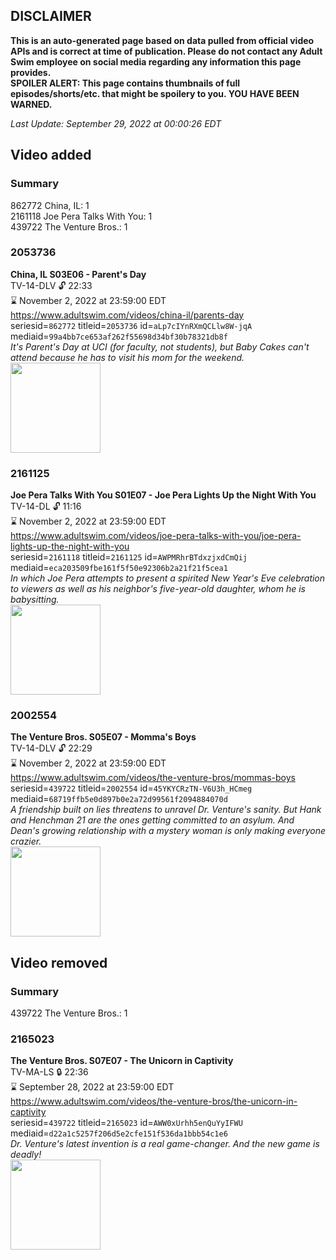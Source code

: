 ## DISCLAIMER
**This is an auto-generated page based on data pulled from official video APIs and is correct at time of publication. Please do not contact any Adult Swim employee on social media regarding any information this page provides.**  
**SPOILER ALERT: This page contains thumbnails of full episodes/shorts/etc. that might be spoilery to you. YOU HAVE BEEN WARNED.**  

_Last Update: September 29, 2022 at 00:00:26 EDT_
## Video added
### Summary
862772 China, IL: 1  
2161118 Joe Pera Talks With You: 1  
439722 The Venture Bros.: 1  
### 2053736
**China, IL S03E06 - Parent's Day**  
TV-14-DLV 🔓 22:33  
⌛ November 2, 2022 at 23:59:00 EDT  
https://www.adultswim.com/videos/china-il/parents-day  
seriesid=`862772` titleid=`2053736` id=`aLp7cIYnRXmQCLlw8W-jqA` mediaid=`99a4bb7ce653af262f55698d34bf30b78321db8f`  
_It's Parent's Day at UCI (for faculty, not students), but Baby Cakes can't attend because he has to visit his mom for the weekend._  
<a href="https://media.cdn.adultswim.com/uploads/20200302/thumbnails/2_203217165-chinail_305_dup-20150501.jpg"><img src="https://media.cdn.adultswim.com/uploads/20200302/thumbnails/2_203217165-chinail_305_dup-20150501.jpg" height="144px" /></a>
### 2161125
**Joe Pera Talks With You S01E07 - Joe Pera Lights Up the Night With You**  
TV-14-DL 🔓 11:16  
⌛ November 2, 2022 at 23:59:00 EDT  
https://www.adultswim.com/videos/joe-pera-talks-with-you/joe-pera-lights-up-the-night-with-you  
seriesid=`2161118` titleid=`2161125` id=`AWPMRhrBTdxzjxdCmQij` mediaid=`eca203509fbe161f5f50e92306b2a21f21f5cea1`  
_In which Joe Pera attempts to present a spirited New Year's Eve celebration to viewers as well as his neighbor's five-year-old daughter, whom he is babysitting._  
<a href="https://media.cdn.adultswim.com/uploads/20200305/thumbnails/2_20351636550-joeperatalks_107_air_cid-3HP5N.jpg"><img src="https://media.cdn.adultswim.com/uploads/20200305/thumbnails/2_20351636550-joeperatalks_107_air_cid-3HP5N.jpg" height="144px" /></a>
### 2002554
**The Venture Bros. S05E07 - Momma's Boys**  
TV-14-DLV 🔓 22:29  
⌛ November 2, 2022 at 23:59:00 EDT  
https://www.adultswim.com/videos/the-venture-bros/mommas-boys  
seriesid=`439722` titleid=`2002554` id=`45YKYCRzTN-V6U3h_HCmeg` mediaid=`68719ffb5e0d897b0e2a72d99561f2094884070d`  
_A friendship built on lies threatens to unravel Dr. Venture's sanity. But Hank and Henchman 21 are the ones getting committed to an asylum. And Dean's growing relationship with a mystery woman is only making everyone crazier._  
<a href="https://media.cdn.adultswim.com/uploads/20210106/thumbnails/2_21161412192-venture_508_dup_20130522.jpg"><img src="https://media.cdn.adultswim.com/uploads/20210106/thumbnails/2_21161412192-venture_508_dup_20130522.jpg" height="144px" /></a>
## Video removed
### Summary
439722 The Venture Bros.: 1  
### 2165023
**The Venture Bros. S07E07 - The Unicorn in Captivity**  
TV-MA-LS 🔒 22:36  
⌛ September 28, 2022 at 23:59:00 EDT  
https://www.adultswim.com/videos/the-venture-bros/the-unicorn-in-captivity  
seriesid=`439722` titleid=`2165023` id=`AWW0xUrhh5enQuYyIFWU` mediaid=`d22a1c5257f206d5e2cfe151f536da1bbb54c1e6`  
_Dr. Venture's latest invention is a real game-changer. And the new game is deadly!_  
<a href="https://i.cdn.turner.com/adultswim/big/image-upload/thumbnails/thumb-2_image-154222215524813.jpg"><img src="https://i.cdn.turner.com/adultswim/big/image-upload/thumbnails/thumb-2_image-154222215524813.jpg" height="144px" /></a>
